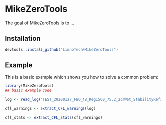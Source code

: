 # MikeZeroTools

<!-- badges: start -->
<!-- badges: end -->

The goal of MikeZeroTools is to ...

## Installation



``` r
devtools::install_github("LimnoTech/MikeZeroTools")
```

## Example

This is a basic example which shows you how to solve a common problem:

``` r
library(MikeZeroTools)
## basic example code

log <- read_log("TEST_20200127_FBO_4B_Reg1560_75.2_2cmWet_StabilityRefinement_v1.log")

cfl_warnings <- extract_CFL_warnings(log)

cfl_stats <- extract_CFL_stats(cfl_warnings)


```
